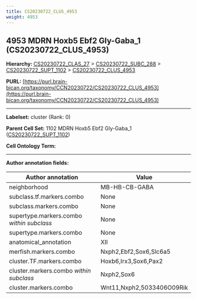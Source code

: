 ```yaml
---
title: CS20230722_CLUS_4953
weight: 4953
---
```

## 4953 MDRN Hoxb5 Ebf2 Gly-Gaba_1 (CS20230722_CLUS_4953)
<b>Hierarchy: </b>
[CS20230722_CLAS_27](../CS20230722_CLAS_27) >
[CS20230722_SUBC_288](../CS20230722_SUBC_288) >
[CS20230722_SUPT_1102](../CS20230722_SUPT_1102) >
[CS20230722_CLUS_4953](../CS20230722_CLUS_4953)

**PURL:** [https://purl.brain-bican.org/taxonomy/CCN20230722/CS20230722_CLUS_4953](https://purl.brain-bican.org/taxonomy/CCN20230722/CS20230722_CLUS_4953)

---


**Labelset:** cluster (Rank: 0)

**Parent Cell Set:** 1102 MDRN Hoxb5 Ebf2 Gly-Gaba_1 ([CS20230722_SUPT_1102](../CS20230722_SUPT_1102))



**Cell Ontology Term:** 

[MARKER GENES.]: #


---

[TRANSFERRED ANNOTATIONS.]: #


[AUTHOR ANNOTATION FIELDS.]: #


**Author annotation fields:**

| Author annotation | Value |
|-------------------|-------|
|neighborhood|MB-HB-CB-GABA|
|subclass.tf.markers.combo|None|
|subclass.markers.combo|None|
|supertype.markers.combo _within subclass_|None|
|supertype.markers.combo|None|
|anatomical_annotation|XII|
|merfish.markers.combo|Nxph2,Ebf2,Sox6,Slc6a5|
|cluster.TF.markers.combo|Hoxb6,Irx3,Sox6,Pax2|
|cluster.markers.combo _within subclass_|Nxph2,Sox6|
|cluster.markers.combo|Wnt11,Nxph2,5033406O09Rik|
